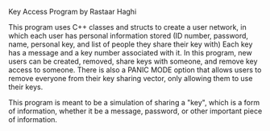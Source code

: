 Key Access Program by Rastaar Haghi

This program uses C++ classes and structs to create a user network, in which each user has personal information stored (ID number, password, name, personal key, and list of people they share their key with)
Each key has a message and a key number associated with it. In this program, new users can be created, removed, share keys with someone, and remove key access to someone. There is also a PANIC MODE option that allows users to remove everyone from their key sharing vector, only allowing them to use their keys. 

This program is meant to be a simulation of sharing a "key", which is a form of information, whether it be a message, password, or other important piece of information. 
